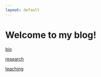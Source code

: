 ```yaml
---
layout: default
---
```

# Welcome to my blog!

[bio](./bio.md)

[research](./research.md)

[teaching](./teaching.md)
